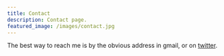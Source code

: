 ```yaml
---
title: Contact
description: Contact page.
featured_image: /images/contact.jpg
---
```


The best way to reach me is by the obvious address in gmail, or on [twitter](https://twitter.com/matvil).